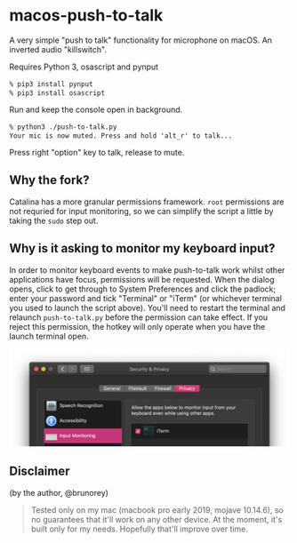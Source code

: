 # macos-push-to-talk

A very simple "push to talk" functionality for microphone on macOS. An inverted audio "killswitch".

Requires Python 3, osascript and pynput

```shell
% pip3 install pynput
% pip3 install osascript
```

Run and keep the console open in background. 

```shell
% python3 ./push-to-talk.py
Your mic is now muted. Press and hold 'alt_r' to talk...
```

Press right "option" key to talk, release to mute.

## Why the fork?

Catalina has a more granular permissions framework. `root` permissions are not requried for input monitoring, so we can simplify the script a little by taking the `sudo` step out.

## Why is it asking to monitor my keyboard input?

In order to monitor keyboard events to make push-to-talk work whilst other applications have focus, permissions will be requested. When the dialog opens, click to get through to System Preferences and click the padlock; enter your password and tick "Terminal" or "iTerm" (or whichever terminal you used to launch the script above). You'll need to restart the terminal and relaunch `push-to-talk.py` before the permission can take effect. If you reject this permission, the hotkey will only operate when you have the launch terminal open.

![.github/input-monitoring.png](.github/input-monitoring.png)

## Disclaimer

(by the author, @brunorey)

> Tested only on my mac (macbook pro early 2019, mojave 10.14.6), so no guarantees that it'll work on any other device. At the moment, it's built only for my needs. Hopefully that'll improve over time.
